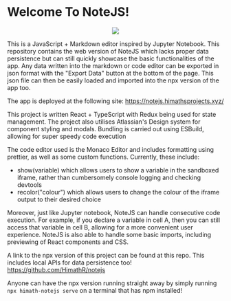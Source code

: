 # Welcome To NoteJS! 

<p align="center">
  <img src="https://user-images.githubusercontent.com/59962329/200509270-e7b7674d-4e1d-40d0-ba7d-49c4085376d1.png" />
</p>
This is a JavaScript + Markdown editor inspired by Jupyter Notebook. This repository contains the web version of NoteJS which lacks proper data persistence but can still quickly showcase the basic functionalities of the app. Any data written into the markdown or code editor can be exported in json format with the "Export Data" button at the bottom of the page. This json file can then be easily loaded and imported into the npx version of the app too. 

The app is deployed at the following site: https://notejs.himathsprojects.xyz/

This project is written React + TypeScript with Redux being used for state management. The project also utilises Atlassian's Design system for component styling and modals. Bundling is carried out using ESBuild, allowing for super speedy code execution

The code editor used is the Monaco Editor and includes formatting using prettier, as well as some custom functions. Currently, these include:
* show(variable) which allows users to show a variable in the sandboxed iframe, rather than cumbersomely console logging and checking devtools
* recolor("colour") which allows users to change the colour of the iframe output to their desired choice

Moreover, just like Jupyter notebook, NoteJS can handle consecutive code execution. For example, if you declare a variable in cell A, then you can still access that variable in cell B, allowing for a more convenient user experience. 
NoteJS is also able to handle some basic imports, including previewing of React components and CSS. 

A link to the npx version of this project can be found at this repo. This includes local APIs for data persistence too! 
https://github.com/HimathR/notejs

Anyone can have the npx version running straight away by simply running `npx himath-notejs serve` on a terminal that has npm installed! 

